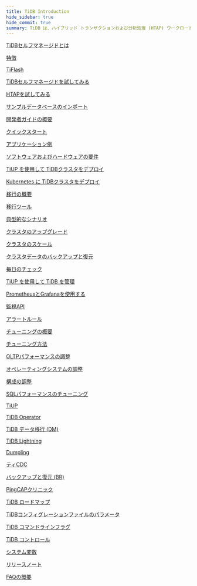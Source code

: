 ```yaml
---
title: TiDB Introduction
hide_sidebar: true
hide_commit: true
summary: TiDB は、ハイブリッド トランザクションおよび分析処理 (HTAP) ワークロードをサポートするオープン ソースの分散 SQL データベースです。このガイドでは、機能、 TiFlash、開発、展開、移行、保守、監視、チューニング、ツール、リファレンスに関する情報を提供します。クイック スタートから TiDB の高度な構成やツールまで、すべてを網羅しています。
---
```


<LearningPathContainer platform="tidb" title="TiDBセルフマネージド" subTitle="TiDB is an open-source distributed SQL database that supports Hybrid Transactional and Analytical Processing (HTAP) workloads. Find the guide, samples, and references you need to use TiDB.">

<!-- Localization note for TiDB:

- English: use distributed SQL, and start to emphasize HTAP
- Chinese: can keep "NewSQL" and emphasize one-stop real-time HTAP ("一栈式实时 HTAP")
- Japanese: use NewSQL because it is well-recognized

-->

<LearningPath label="Learn" icon="cloud1">

[TiDBセルフマネージドとは](https://docs.pingcap.com/tidb/v8.1/overview)

[特徴](https://docs.pingcap.com/tidb/v8.1/basic-features)

[TiFlash](https://docs.pingcap.com/tidb/v8.1/tiflash-overview)

</LearningPath>

<LearningPath label="Try" icon="cloud5">

[TiDBセルフマネージドを試してみる](https://docs.pingcap.com/tidb/v8.1/quick-start-with-tidb)

[HTAPを試してみる](https://docs.pingcap.com/tidb/v8.1/quick-start-with-htap)

[サンプルデータベースのインポート](https://docs.pingcap.com/tidb/v8.1/import-example-data)

</LearningPath>

<LearningPath label="Develop" icon="doc8">

[開発者ガイドの概要](https://docs.pingcap.com/tidb/v8.1/dev-guide-overview)

[クイックスタート](https://docs.pingcap.com/tidb/v8.1/dev-guide-build-cluster-in-cloud)

[アプリケーション例](https://docs.pingcap.com/tidb/v8.1/dev-guide-sample-application-java-spring-boot)

</LearningPath>

<LearningPath label="Deploy" icon="deploy">

[ソフトウェアおよびハードウェアの要件](https://docs.pingcap.com/tidb/v8.1/hardware-and-software-requirements)

[TiUP を使用して TiDBクラスタをデプロイ](https://docs.pingcap.com/tidb/v8.1/production-deployment-using-tiup)

[Kubernetes に TiDBクラスタをデプロイ](https://docs.pingcap.com/tidb-in-kubernetes/stable)

</LearningPath>

<LearningPath label="Migrate" icon="cloud3">

[移行の概要](https://docs.pingcap.com/tidb/v8.1/migration-overview)

[移行ツール](https://docs.pingcap.com/tidb/v8.1/migration-tools)

[典型的なシナリオ](https://docs.pingcap.com/tidb/v8.1/migrate-aurora-to-tidb)

</LearningPath>

<LearningPath label="Maintain" icon="maintain">

[クラスタのアップグレード](https://docs.pingcap.com/tidb/v8.1/upgrade-tidb-using-tiup)

[クラスタのスケール](https://docs.pingcap.com/tidb/v8.1/scale-tidb-using-tiup)

[クラスタデータのバックアップと復元](https://docs.pingcap.com/tidb/v8.1/backup-and-restore-overview)

[毎日のチェック](https://docs.pingcap.com/tidb/v8.1/daily-check)

[TiUP を使用して TiDB を管理](https://docs.pingcap.com/tidb/v8.1/maintain-tidb-using-tiup)

</LearningPath>

<LearningPath label="Monitor" icon="cloud6">

[PrometheusとGrafanaを使用する](https://docs.pingcap.com/tidb/v8.1/tidb-monitoring-framework)

[監視API](https://docs.pingcap.com/tidb/v8.1/tidb-monitoring-api)

[アラートルール](https://docs.pingcap.com/tidb/v8.1/alert-rules)

</LearningPath>

<LearningPath label="Tune" icon="tidb-cloud-tune">

[チューニングの概要](https://docs.pingcap.com/tidb/v8.1/performance-tuning-overview)

[チューニング方法](https://docs.pingcap.com/tidb/v8.1/performance-tuning-methods)

[OLTPパフォーマンスの調整](https://docs.pingcap.com/tidb/v8.1/performance-tuning-practices)

[オペレーティングシステムの調整](https://docs.pingcap.com/tidb/v8.1/tune-operating-system)

[構成の調整](https://docs.pingcap.com/tidb/v8.1/configure-memory-usage)

[SQLパフォーマンスのチューニング](https://docs.pingcap.com/tidb/v8.1/sql-tuning-overview)

</LearningPath>

<LearningPath label="Tools" icon="doc7">

[TiUP](https://docs.pingcap.com/tidb/v8.1/tiup-overview)

[TiDB Operator](https://docs.pingcap.com/tidb/v8.1/tidb-operator-overview)

[TiDB データ移行 (DM)](https://docs.pingcap.com/tidb/v8.1/dm-overview)

[TiDB Lightning](https://docs.pingcap.com/tidb/v8.1/tidb-lightning-overview)

[Dumpling](https://docs.pingcap.com/tidb/v8.1/dumpling-overview)

[ティCDC](https://docs.pingcap.com/tidb/v8.1/ticdc-overview)

[バックアップと復元 (BR)](https://docs.pingcap.com/tidb/v8.1/backup-and-restore-overview)

[PingCAPクリニック](https://docs.pingcap.com/tidb/v8.1/clinic-introduction)

</LearningPath>

<LearningPath label="Reference" icon="cloud-dev">

[TiDB ロードマップ](https://docs.pingcap.com/tidb/dev/tidb-roadmap)

[TiDBコンフィグレーションファイルのパラメータ](https://docs.pingcap.com/tidb/v8.1/tidb-configuration-file)

[TiDB コマンドラインフラグ](https://docs.pingcap.com/tidb/v8.1/command-line-flags-for-tidb-configuration)

[TiDB コントロール](https://docs.pingcap.com/tidb/v8.1/tidb-control)

[システム変数](https://docs.pingcap.com/tidb/v8.1/system-variables)

[リリースノート](https://docs.pingcap.com/tidb/v8.1/release-notes)

[FAQの概要](https://docs.pingcap.com/tidb/v8.1/faq-overview)

</LearningPath>

</LearningPathContainer>
